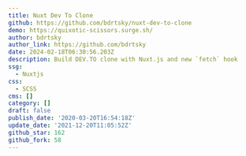 ```yaml
---
title: Nuxt Dev To Clone
github: https://github.com/bdrtsky/nuxt-dev-to-clone
demo: https://quixotic-scissors.surge.sh/
author: bdrtsky
author_link: https://github.com/bdrtsky
date: 2024-02-18T06:30:56.203Z
description: Build DEV.TO clone with Nuxt.js and new `fetch` hook
ssg:
  - Nuxtjs
css:
  - SCSS
cms: []
category: []
draft: false
publish_date: '2020-03-20T16:54:18Z'
update_date: '2021-12-20T11:05:52Z'
github_star: 162
github_fork: 58
---
```

